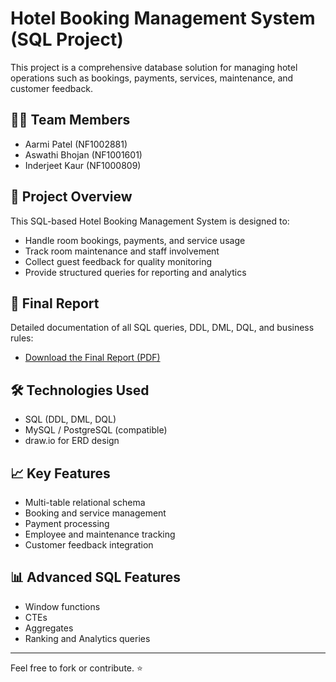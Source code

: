 # Hotel Booking Management System (SQL Project)

This project is a comprehensive database solution for managing hotel operations such as bookings, payments, services, maintenance, and customer feedback.

## 👨‍💻 Team Members
- Aarmi Patel (NF1002881)
- Aswathi Bhojan (NF1001601)
- Inderjeet Kaur (NF1000809)

## 📌 Project Overview

This SQL-based Hotel Booking Management System is designed to:
- Handle room bookings, payments, and service usage
- Track room maintenance and staff involvement
- Collect guest feedback for quality monitoring
- Provide structured queries for reporting and analytics

## 📄 Final Report

Detailed documentation of all SQL queries, DDL, DML, DQL, and business rules:
- [Download the Final Report (PDF)](SQL%20project%20Final%20Report%20%282%29.pdf)

## 🛠 Technologies Used
- SQL (DDL, DML, DQL)
- MySQL / PostgreSQL (compatible)
- draw.io for ERD design

## 📈 Key Features
- Multi-table relational schema
- Booking and service management
- Payment processing
- Employee and maintenance tracking
- Customer feedback integration

## 📊 Advanced SQL Features
- Window functions
- CTEs
- Aggregates
- Ranking and Analytics queries

---

Feel free to fork or contribute. ⭐
